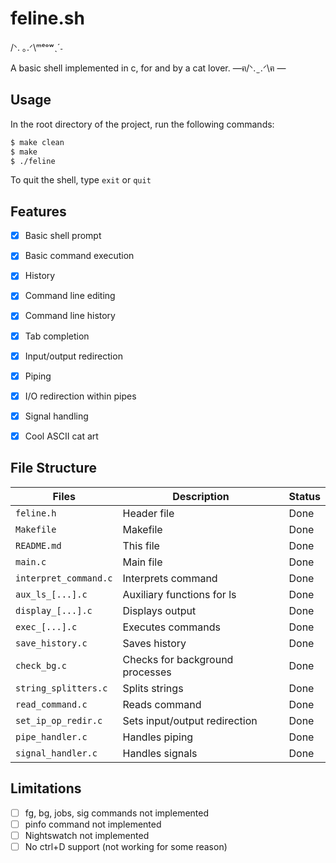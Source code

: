 
# feline.sh


/ᐠ. ｡.ᐟ\ᵐᵉᵒʷˎˊ˗

A basic shell implemented in c, for and by a cat lover. —ฅ/ᐠ. ̫ .ᐟ\ฅ —



## Usage
In the root directory of the project, run the following commands:
```bash
$ make clean
$ make
$ ./feline
```

To quit the shell, type `exit` or `quit`

## Features

- [x] Basic shell prompt
- [x] Basic command execution
- [x] History
- [x] Command line editing
- [x] Command line history
- [x] Tab completion
- [x] Input/output redirection
- [x] Piping
- [x] I/O redirection within pipes
- [x] Signal handling
- [x] Cool ASCII cat art


## File Structure
Files | Description | Status 
--- | --- | --- 
`feline.h` | Header file | Done
`Makefile` | Makefile | Done
`README.md` | This file | Done
`main.c` | Main file | Done
`interpret_command.c` | Interprets command | Done
`aux_ls_[...].c` | Auxiliary functions for ls | Done
`display_[...].c` | Displays output | Done
`exec_[...].c` | Executes commands | Done
`save_history.c` | Saves history | Done
`check_bg.c` | Checks for background processes | Done
`string_splitters.c` | Splits strings | Done
`read_command.c` | Reads command | Done
`set_ip_op_redir.c` | Sets input/output redirection | Done
`pipe_handler.c` | Handles piping | Done
`signal_handler.c` | Handles signals | Done


## Limitations

- [ ] fg, bg, jobs, sig commands not implemented
- [ ] pinfo command not implemented
- [ ] Nightswatch not implemented
- [ ] No ctrl+D support (not working for some reason)